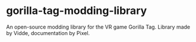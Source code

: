 # gorilla-tag-modding-library
An open-source modding library for the VR game Gorilla Tag. Library made by Vidde, documentation by Pixel.
